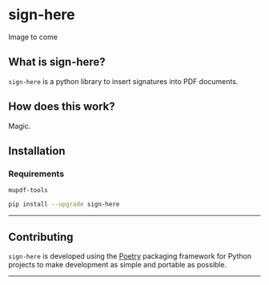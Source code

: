 # sign-here

Image to come

## What is sign-here?

`sign-here` is a python library to insert signatures into PDF documents.

## How does this work?

Magic.

## Installation

### Requirements

`mupdf-tools`

```bash
pip install --upgrade sign-here
```

---

## Contributing

`sign-here` is developed using the [Poetry](https://python-poetry.org/docs/) packaging framework for Python projects to make development as simple and portable as possible.

---
